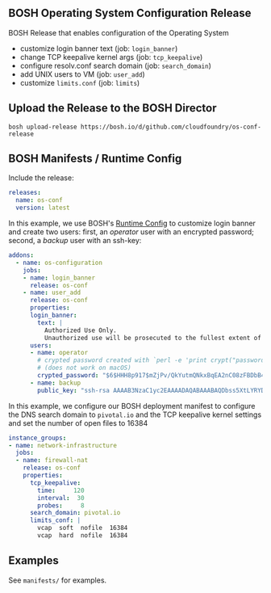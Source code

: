 ## BOSH Operating System Configuration Release

BOSH Release that enables configuration of the Operating System

- customize login banner text (job: `login_banner`)
- change TCP keepalive kernel args (job: `tcp_keepalive`)
- configure resolv.conf search domain (job: `search_domain`)
- add UNIX users to VM (job: `user_add`)
- customize `limits.conf` (job: `limits`)

## Upload the Release to the BOSH Director

```
bosh upload-release https://bosh.io/d/github.com/cloudfoundry/os-conf-release
```

## BOSH Manifests / Runtime Config

Include the release:

```yaml
releases:
  name: os-conf
  version: latest
```

In this example, we use BOSH's [Runtime Config](https://bosh.io/docs/runtime-config.html)
to customize login banner and create two users: first, an _operator_ user with an encrypted password; second, a _backup_ user with an ssh-key:

```yaml
addons:
  - name: os-configuration
    jobs:
    - name: login_banner
      release: os-conf
    - name: user_add
      release: os-conf
      properties:
      login_banner:
        text: |
          Authorized Use Only.
          Unauthorized use will be prosecuted to the fullest extent of the law.
      users:
      - name: operator
        # crypted password created with `perl -e 'print crypt("password","\$6\$saltsalt\$") . "\n"'`
        # (does not work on macOS)
        crypted_password: "$6$HHH8p917$mZjPv/QkYutmQNkxBqEA2nC08zFBDbB482R0v6FyQfT31FZIqEfDTr024LbPFJWcSrwaEYcaKW75FnqHhLqYR."
      - name: backup
        public_key: "ssh-rsa AAAAB3NzaC1yc2EAAAADAQABAAABAQDbss5XtLYRYDeV8AmouVYOHmYPxPsN4F59fZnY4kJnimM3sk5TbP0ow19GMDppQOPzAQ1TcYH4sYhpnxwq5f32XYtw12rFnO8BatHISWIdjoEjHfdA1qLIMGouWZPbGIQ1qURbfJdR9e2shS7U/WSXD+AJ9Zy0ZKTsIvlukWSX8Nsxvfn7VaAFvhgI3YPmhjV3TCEVMDsWGbBXlMq+qiJt22JEOw+3dnrvfGzRUULGznO/8y4NvVQsQc5KGnJkeQWkmlOIrhUGYwd/hMn6zQEIxkR4elmwp+pjyLR0qYLUFjpMn2GJMG7lvTzF8SzQLhzTVrjW1E3nve2eCuJ5bB6/"
```

In this example, we configure our BOSH deployment manifest to configure the DNS
search domain to `pivotal.io` and the TCP keepalive kernel settings and set the
number of open files to 16384

```yaml
instance_groups:
- name: network-infrastructure
  jobs:
  - name: firewall-nat
    release: os-conf
    properties:
      tcp_keepalive:
        time:     120
        interval:  30
        probes:     8
      search_domain: pivotal.io
      limits_conf: |
        vcap  soft  nofile  16384
        vcap  hard  nofile  16384
```

##  Examples

See `manifests/` for examples.
